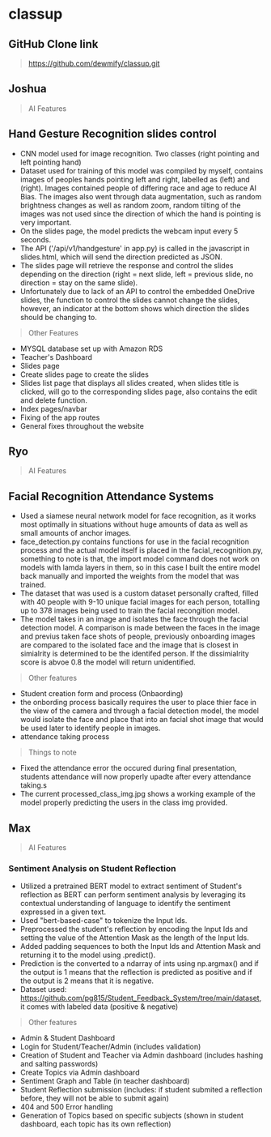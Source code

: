 # classup
## GitHub Clone link
> https://github.com/dewmify/classup.git
## Joshua
>AI Features
## Hand Gesture Recognition slides control
- CNN model used for image recognition. Two classes (right pointing and left pointing hand)
- Dataset used for training of this model was compiled by myself, contains images of peoples hands pointing left and right, labelled as (left) and (right).
Images contained people of differing race and age to reduce AI Bias. The images also went through data augmentation, such as random brightness changes as well as random zoom, random tilting of the images was not used since the direction of which the hand is pointing is very important.
- On the slides page, the model predicts the webcam input every 5 seconds. 
- The API ('/api/v1/handgesture' in app.py) is called in the javascript in slides.html, which will send the direction predicted as JSON.
- The slides page will retrieve the response and control the slides depending on the direction (right = next slide, left = previous slide, no direction = stay on the same slide).
- Unfortunately due to lack of an API to control the embedded OneDrive slides, the function to control the slides cannot change the slides, however, an indicator at the bottom shows which direction the slides should be changing to.

> Other Features
- MYSQL database set up with Amazon RDS
- Teacher's Dashboard
- Slides page
- Create slides page to create the slides
- Slides list page that displays all slides created, when slides title is clicked, will go to the corresponding slides page, also contains the edit and delete function.
- Index pages/navbar
- Fixing of the app routes
- General fixes throughout the website

## Ryo
> AI Features
## Facial Recognition Attendance Systems
- Used a siamese neural network model for face recognition, as it works most optimally in situations without huge amounts of data as well as small amounts of anchor images.
- face_detection.py contains functions for use in the facial recognition process and the actual model itself is placed in the facial_recognition.py, something to note is that, the import model command does not work on models with lamda layers in them, so in this case I built the entire model back manually and imported the weights from the model that was trained.
- The dataset that was used is a custom dataset personally crafted, filled with 40 people with 9-10 unique facial images for each person, totalling up to 378 images being used to train the facial recongition model.
- The model takes in an image and isolates the face through the facial detection model. A comparison is made between the faces in the image and previus taken face shots of people, previously onboarding images are compared to the isolated face and the image that is closest in simialrity is determined to be the identifed person. If the dissimialrity score is abvoe 0.8 the model will return unidentified.

>Other features
- Student creation form and process (Onbaording)
- the onbording process basically requires the user to place thier face in the view of the camera and through a facial detection model, the model would isolate the face and place that into an facial shot image that would be used later to identify people in images.
- attendance taking process

>Things to note
- Fixed the attendance error the occured during final presentation, students attendance will now properly upadte after every attendance taking.s
- The current processed_class_img.jpg shows a working example of the model properly predicting the users in the class img provided.

## Max
> AI Features
### Sentiment Analysis on Student Reflection
- Utilized a pretrained BERT model to extract sentiment of Student's reflection as BERT can perform sentiment analysis by leveraging its contextual understanding of language to identify the sentiment expressed in a given text.
- Used "bert-based-case" to tokenize the Input Ids.
- Preprocessed the student's reflection by encoding the Input Ids and setting the value of the Attention Mask as the length of the Input Ids.
- Added padding sequences to both the Input Ids and Attention Mask and returning it to the model using .predict().
- Prediction is the converted to a ndarray of ints using np.argmax() and if the output is 1 means that the reflection is predicted as positive and if the output is 2 means that it is negative.
- Dataset used: https://github.com/pg815/Student_Feedback_System/tree/main/dataset, it comes with labeled data (positive & negative)

> Other features
- Admin & Student Dashboard
- Login for Student/Teacher/Admin (includes validation)
- Creation of Student and Teacher via Admin dashboard (includes hashing and salting passwords)
- Create Topics via Admin dashboard
- Sentiment Graph and Table (in teacher dashboard)
- Student Reflection submission (includes: if student submited a reflection before, they will not be able to submit again)
- 404 and 500 Error handling
- Generation of Topics based on specific subjects (shown in student dashboard, each topic has its own reflection)